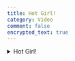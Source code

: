 ```yaml
---
title: Hot Girl!
category: Video
comment: false
encrypted_text: true
---
```

<details>
<summary>Hot Girl!</summary>
<center>
<video preload="none" autoplay="" muted="" loop="" playsinline="" webkit-playsinline="">
<source src="//cloud.video.alibaba.com/play/u/2153292369/p/1/e/6/t/1/d/hd/234422154401.mp4"></video>
